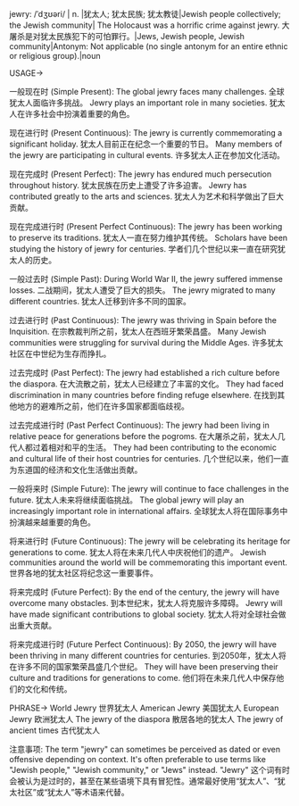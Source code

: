 jewry: /ˈdʒʊəri/ | n. |犹太人; 犹太民族; 犹太教徒|Jewish people collectively; the Jewish community|  The Holocaust was a horrific crime against jewry.  大屠杀是对犹太民族犯下的可怕罪行。|Jews, Jewish people, Jewish community|Antonym: Not applicable (no single antonym for an entire ethnic or religious group).|noun

USAGE->

一般现在时 (Simple Present):
The global jewry faces many challenges. 全球犹太人面临许多挑战。
Jewry plays an important role in many societies. 犹太人在许多社会中扮演着重要的角色。

现在进行时 (Present Continuous):
The jewry is currently commemorating a significant holiday. 犹太人目前正在纪念一个重要的节日。
Many members of the jewry are participating in cultural events. 许多犹太人正在参加文化活动。

现在完成时 (Present Perfect):
The jewry has endured much persecution throughout history. 犹太民族在历史上遭受了许多迫害。
Jewry has contributed greatly to the arts and sciences. 犹太人为艺术和科学做出了巨大贡献。

现在完成进行时 (Present Perfect Continuous):
The jewry has been working to preserve its traditions. 犹太人一直在努力维护其传统。
Scholars have been studying the history of jewry for centuries. 学者们几个世纪以来一直在研究犹太人的历史。

一般过去时 (Simple Past):
During World War II, the jewry suffered immense losses.  二战期间，犹太人遭受了巨大的损失。
The jewry migrated to many different countries. 犹太人迁移到许多不同的国家。

过去进行时 (Past Continuous):
The jewry was thriving in Spain before the Inquisition. 在宗教裁判所之前，犹太人在西班牙繁荣昌盛。
Many Jewish communities were struggling for survival during the Middle Ages. 许多犹太社区在中世纪为生存而挣扎。

过去完成时 (Past Perfect):
The jewry had established a rich culture before the diaspora. 在大流散之前，犹太人已经建立了丰富的文化。
They had faced discrimination in many countries before finding refuge elsewhere. 在找到其他地方的避难所之前，他们在许多国家都面临歧视。

过去完成进行时 (Past Perfect Continuous):
The jewry had been living in relative peace for generations before the pogroms. 在大屠杀之前，犹太人几代人都过着相对和平的生活。
They had been contributing to the economic and cultural life of their host countries for centuries. 几个世纪以来，他们一直为东道国的经济和文化生活做出贡献。

一般将来时 (Simple Future):
The jewry will continue to face challenges in the future. 犹太人未来将继续面临挑战。
The global jewry will play an increasingly important role in international affairs. 全球犹太人将在国际事务中扮演越来越重要的角色。

将来进行时 (Future Continuous):
The jewry will be celebrating its heritage for generations to come. 犹太人将在未来几代人中庆祝他们的遗产。
Jewish communities around the world will be commemorating this important event. 世界各地的犹太社区将纪念这一重要事件。

将来完成时 (Future Perfect):
By the end of the century, the jewry will have overcome many obstacles. 到本世纪末，犹太人将克服许多障碍。
Jewry will have made significant contributions to global society. 犹太人将对全球社会做出重大贡献。

将来完成进行时 (Future Perfect Continuous):
By 2050, the jewry will have been thriving in many different countries for centuries. 到2050年，犹太人将在许多不同的国家繁荣昌盛几个世纪。
They will have been preserving their culture and traditions for generations to come. 他们将在未来几代人中保存他们的文化和传统。


PHRASE->
World Jewry 世界犹太人
American Jewry 美国犹太人
European Jewry 欧洲犹太人
The jewry of the diaspora  散居各地的犹太人
The jewry of ancient times 古代犹太人


注意事项:
The term "jewry" can sometimes be perceived as dated or even offensive depending on context. It's often preferable to use terms like "Jewish people," "Jewish community," or "Jews" instead.  "Jewry" 这个词有时会被认为是过时的，甚至在某些语境下具有冒犯性。通常最好使用“犹太人”、“犹太社区”或“犹太人”等术语来代替。
